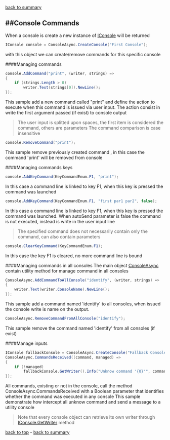 [back to summary](summary.md)

##Console Commands
------------------------------------------------------------------------

When a console is create a new instance of [IConsole](references.md#iconsole) will be returned
```c#
IConsole console = ConsoleAsync.CreateConsole("First Console");
```
with this object we can create/remove commands for this specific console
 

####Managing commands
```c#
console.AddCommand("print", (writer, strings) =>
{
    if (strings.Length > 0)
        writer.Text(strings[0]).NewLine();
});
```
This sample add a new command called "print" and define the action to execute when this command is issued via user input.
The action consist in write the first argument passed (if exist) to console output
>The user input is splitted upon spaces, the first item is considered the command, others are parameters
>The command comparison is case insensitive

```c#
console.RemoveCommand("print");
```
This sample remove previously created command , in this case the command 'print' will be removed from console
 

####Managing commands keys
```c#
console.AddKeyCommand(KeyCommandEnum.F1, "print");
```
In this case a command line is linked to key F1, when this key is pressed the command was launched
 

```c#
console.AddKeyCommand(KeyCommandEnum.F1, "first par1 par2", false);
```
In this case a command line is linked to key F1, when this key is pressed the command was launched.
When autoSend parameter is false the command is not executed, instead is write in the user input line
>The specified command does not necessarily contain only the command, can also contain parameters
 
 
```c#
console.ClearKeyCommand(KeyCommandEnum.F1);
```
In this case the key F1 is cleared, no more command line is bound
 


####Managing commands in all consoles
The main object [ConsoleAsync](references.md#consoleasync) contain utility method for manage command in all consoles
 
 
```c#
ConsoleAsync.AddCommandToAllConsole("identify", (writer, strings) =>
{
    writer.Text(writer.ConsoleName).NewLine();
});
```
This sample add a command named 'identify' to all consoles, when issued the console write is name on the output.
 
  
```c#
ConsoleAsync.RemoveCommandFromAllConsole("identify");
```
This sample remove the command named 'identify' from all consoles (if exist)
 

####Manage inputs
 
 
```c#
IConsole fallbackConsole = ConsoleAsync.CreateConsole("Fallback Console");
ConsoleAsync.CommandsReceived((command, managed) =>
{
    if (!managed)
        fallbackConsole.GetWriter().Info("Unknow command '{0}'", command).NewLine();
});
```
All commands, existing or not in the console, call the method ConsoleAsync.CommandsReceived with a Boolean parameter 
that identifies whether the command was executed in any console
This sample demonstrate how intercept all unknow command and send a message to a utility console
>Note that every console object can retrieve its own writer through [IConsole.GetWriter](references.md#iconsolegetwriter) method



[back to top](#console-commands) - [back to summary](summary.md)